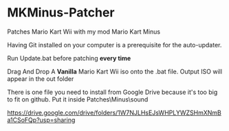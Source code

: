 # MKMinus-Patcher
Patches Mario Kart Wii with my mod Mario Kart Minus

Having Git installed on your computer is a prerequisite for the auto-updater.

Run Update.bat before patching **every time**

Drag And Drop A **Vanilla** Mario Kart Wii iso onto the .bat file. Output ISO will appear in the out folder

There is one file you need to install from Google Drive because it's too big to fit on github. Put it inside Patches\Minus\sound

https://drive.google.com/drive/folders/1W7NJLHsEJsWHPLYWZSHmXNmBa1CSoFQp?usp=sharing
